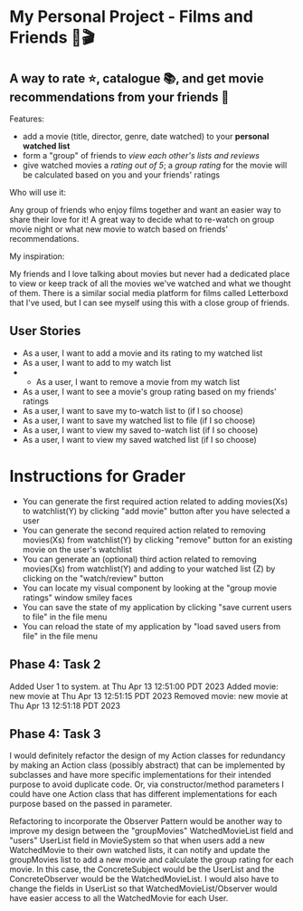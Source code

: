 # My Personal Project - Films and Friends 🍿🎬

## A way to rate ⭐️, catalogue 📚, and get movie recommendations from your friends 🫶

Features:
- add a movie (title, director, genre, date watched) to your **personal watched list**
- form a "group" of friends to *view each other's lists and reviews*
- give watched movies a *rating out of 5*; a *group rating* for the movie will be calculated 
based on you and your friends' ratings

Who will use it:
<p>Any group of friends who enjoy films together and want an easier way to share their love for it!
A great way to decide what to re-watch on group movie night or what new movie to watch based on friends' 
recommendations.</p>

My inspiration:
<p>My friends and I love talking about movies but never had a dedicated place to view or keep track of all the 
movies we've watched and what we thought of them. There is a similar social media platform for films called Letterboxd 
that I've used, but I can see myself using this with a close group of friends.</p>

## User Stories ##
- As a user, I want to add a movie and its rating to my watched list
- As a user, I want to add to my watch list
- - As a user, I want to remove a movie from my watch list
- As a user, I want to see a movie's group rating based on my friends' ratings
- As a user, I want to save my to-watch list to  (if I so choose)
- As a user, I want to save my watched list to file (if I so choose)
- As a user, I want to view my saved to-watch list (if I so choose)
- As a user, I want to view my saved watched list (if I so choose)

# Instructions for Grader

- You can generate the first required action related to adding movies(Xs) to watchlist(Y) by clicking "add movie" button
after you have selected a user
- You can generate the second required action related to removing movies(Xs) from watchlist(Y) by clicking "remove" button
for an existing movie on the user's watchlist
- You can generate an (optional) third action related to removing movies(Xs) from watchlist(Y) and adding to your 
watched list (Z) by clicking on the "watch/review" button
- You can locate my visual component by looking at the "group movie ratings" window smiley faces
- You can save the state of my application by clicking "save current users to file" in the file menu
- You can reload the state of my application by "load saved users from file" in the file menu

## Phase 4: Task 2
Added User 1 to system. at Thu Apr 13 12:51:00 PDT 2023
Added movie: new movie at Thu Apr 13 12:51:15 PDT 2023
Removed movie: new movie at Thu Apr 13 12:51:18 PDT 2023

## Phase 4: Task 3
I would definitely refactor the design of my Action classes for redundancy by 
making an Action class (possibly abstract) that can be implemented by subclasses and 
have more specific implementations for their intended purpose to avoid duplicate code. 
Or, via constructor/method parameters I could have one Action class that has different 
implementations for each purpose based on the passed in parameter.

Refactoring to incorporate the Observer Pattern would be another way to improve my 
design between the "groupMovies" WatchedMovieList field and "users" UserList field in MovieSystem so 
that when users add a new WatchedMovie to their own watched lists, it can notify and update the 
groupMovies list to add a new movie and calculate the group rating for each movie. In this case, 
the ConcreteSubject would be the UserList and the ConcreteObserver would be the WatchedMovieList. I would also
have to change the fields in UserList so that WatchedMovieList/Observer would have easier
access to all the WatchedMovie for each User.